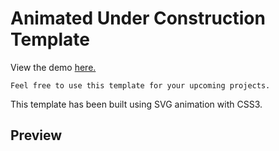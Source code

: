 # Animated Under Construction Template

View the demo [here.](https://narendrasingh17.github.io)
``` 
Feel free to use this template for your upcoming projects.
```
This template has been built using SVG animation with CSS3.

## Preview


